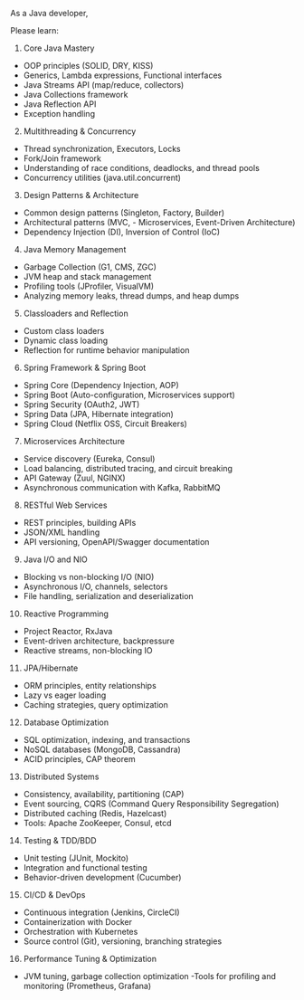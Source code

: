 As a Java developer, 

Please learn:

1. Core Java Mastery
- OOP principles (SOLID, DRY, KISS)
- Generics, Lambda expressions, Functional interfaces
- Java Streams API (map/reduce, collectors)
- Java Collections framework
- Java Reflection API
- Exception handling

2. Multithreading & Concurrency
- Thread synchronization, Executors, Locks
- Fork/Join framework
- Understanding of race conditions, deadlocks, and thread pools
- Concurrency utilities (java.util.concurrent)

3. Design Patterns & Architecture
- Common design patterns (Singleton, Factory, Builder)
- Architectural patterns (MVC, - Microservices, Event-Driven Architecture)
- Dependency Injection (DI), Inversion of Control (IoC)

4. Java Memory Management
- Garbage Collection (G1, CMS, ZGC)
- JVM heap and stack management
- Profiling tools (JProfiler, VisualVM)
- Analyzing memory leaks, thread dumps, and heap dumps

5. Classloaders and Reflection
- Custom class loaders
- Dynamic class loading
- Reflection for runtime behavior manipulation

6. Spring Framework & Spring Boot
- Spring Core (Dependency Injection, AOP)
- Spring Boot (Auto-configuration, Microservices support)
- Spring Security (OAuth2, JWT)
- Spring Data (JPA, Hibernate integration)
- Spring Cloud (Netflix OSS, Circuit Breakers)

7. Microservices Architecture
- Service discovery (Eureka, Consul)
- Load balancing, distributed tracing, and circuit breaking
- API Gateway (Zuul, NGINX)
- Asynchronous communication with Kafka, RabbitMQ

8. RESTful Web Services
- REST principles, building APIs
- JSON/XML handling
- API versioning, OpenAPI/Swagger documentation

9. Java I/O and NIO
- Blocking vs non-blocking I/O (NIO)
- Asynchronous I/O, channels, selectors
- File handling, serialization and deserialization

10. Reactive Programming
- Project Reactor, RxJava
- Event-driven architecture, backpressure
- Reactive streams, non-blocking IO

11. JPA/Hibernate
- ORM principles, entity relationships
- Lazy vs eager loading
- Caching strategies, query optimization

12. Database Optimization
- SQL optimization, indexing, and transactions
- NoSQL databases (MongoDB, Cassandra)
- ACID principles, CAP theorem

13. Distributed Systems
- Consistency, availability, partitioning (CAP)
- Event sourcing, CQRS (Command Query Responsibility Segregation)
- Distributed caching (Redis, Hazelcast)
- Tools: Apache ZooKeeper, Consul, etcd

14. Testing & TDD/BDD
- Unit testing (JUnit, Mockito)
- Integration and functional testing
- Behavior-driven development (Cucumber)

15. CI/CD & DevOps
- Continuous integration (Jenkins, CircleCI)
- Containerization with Docker
- Orchestration with Kubernetes
- Source control (Git), versioning, branching strategies

16. Performance Tuning & Optimization
- JVM tuning, garbage collection optimization
-Tools for profiling and monitoring (Prometheus, Grafana)
